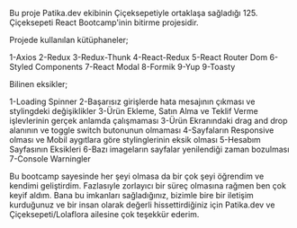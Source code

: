 Bu proje Patika.dev ekibinin Çiçeksepetiyle ortaklaşa sağladığı 125. Çiçeksepeti React Bootcamp'inin bitirme projesidir.

Projede kullanılan kütüphaneler;

1-Axios
2-Redux
3-Redux-Thunk
4-React-Redux
5-React Router Dom
6-Styled Components
7-React Modal
8-Formik
9-Yup
9-Toasty

Bilinen eksikler;

1-Loading Spinner
2-Başarısız girişlerde hata mesajının çıkması ve stylingdeki değişiklikler
3-Ürün Ekleme, Satın Alma ve Teklif Verme işlevlerinin gerçek anlamda çalışmaması
3-Ürün Ekranındaki drag and drop alanının ve toggle switch butonunun olmaması
4-Sayfaların Responsive olması ve Mobil aygıtlara göre stylinglerinin eksik olması
5-Hesabım Sayfasının Eksikleri
6-Bazı imageların sayfalar yenilendiği zaman bozulması
7-Console Warningler

Bu bootcamp sayesinde her şeyi olmasa da bir çok şeyi öğrendim ve kendimi geliştirdim. Fazlasıyle zorlayıcı bir süreç olmasına rağmen ben çok keyif aldım. Bana bu imkanları sağladığınız, bizimle bire bir iletişim kurduğunuz ve bir insan olarak değerli hissettirdiğiniz için Patika.dev ve Çiçeksepeti/Lolaflora ailesine çok teşekkür ederim.
